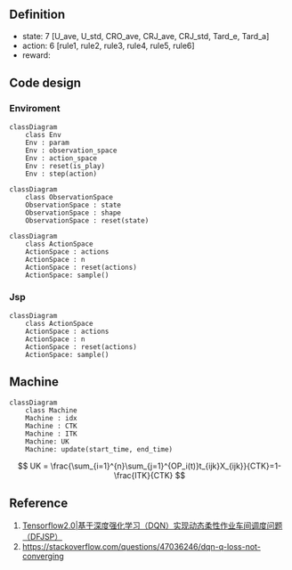 ## Definition

- state: 7 [U_ave, U_std, CRO_ave, CRJ_ave, CRJ_std, Tard_e, Tard_a]
- action: 6 [rule1, rule2, rule3, rule4, rule5, rule6]
- reward:

## Code design

### Enviroment

```mermaid
classDiagram
    class Env
    Env : param
    Env : observation_space
    Env : action_space
    Env : reset(is_play)
    Env : step(action)
```

```mermaid
classDiagram
    class ObservationSpace
    ObservationSpace : state
    ObservationSpace : shape
    ObservationSpace : reset(state)
```

```mermaid
classDiagram
    class ActionSpace
    ActionSpace : actions
    ActionSpace : n
    ActionSpace : reset(actions)
    ActionSpace: sample()
```

### Jsp

```mermaid
classDiagram
    class ActionSpace
    ActionSpace : actions
    ActionSpace : n
    ActionSpace : reset(actions)
    ActionSpace: sample()
```

## Machine

```mermaid
classDiagram
    class Machine
    Machine : idx
    Machine : CTK
    Machine : ITK
    Machine: UK
    Machine: update(start_time, end_time)
```

$$
UK = \frac{\sum_{i=1}^{n}\sum_{j=1}^{OP_i(t)}t_{ijk}X_{ijk}}{CTK}=1-\frac{ITK}{CTK}
$$






## Reference

1. [Tensorflow2.0|基于深度强化学习（DQN）实现动态柔性作业车间调度问题（DFJSP）](https://blog.csdn.net/crazy_girl_me/article/details/118694032?spm=1001.2014.3001.5501)
2. https://stackoverflow.com/questions/47036246/dqn-q-loss-not-converging